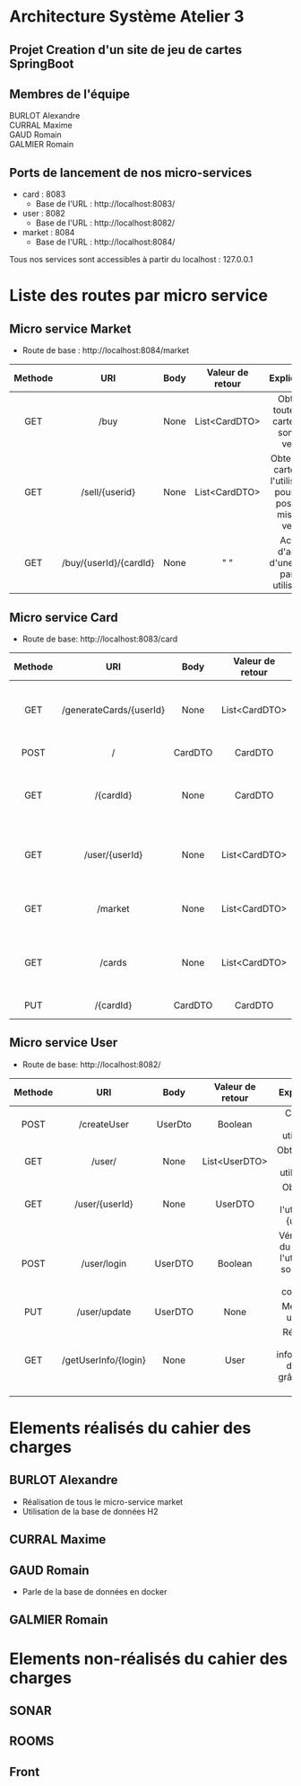 # Architecture Système Atelier 3

## Projet Creation d'un site de jeu de cartes SpringBoot

## Membres de l'équipe 

BURLOT Alexandre <br>
CURRAL Maxime<br>
GAUD Romain<br>
GALMIER Romain<br>

## Ports de lancement de nos micro-services

- card : 8083
    - Base de l'URL : http://localhost:8083/
- user : 8082
    - Base de l'URL : http://localhost:8082/
- market : 8084
    - Base de l'URL : http://localhost:8084/

Tous nos services sont accessibles à partir du localhost : 127.0.0.1


# Liste des routes par micro service

## Micro service Market
- Route de base : http://localhost:8084/market

|   Methode     |       URI              |  Body       |Valeur de retour| Explication |
| :-----------: |   :-----------:        |:-----------:|:-----------:   |:-----------:|
|   GET         | /buy                   |    None     |List\<CardDTO>  | Obtenir toutes les cartes qui sont en vente|
|   GET         | /sell/{userid}         |    None     |List\<CardDTO>  | Obtenir les cartes de l'utilisateur pour une possible mise en vente|
|   GET         | /buy/{userId}/{cardId} |    None     |" "             | Action d'achat d'une carte par un utilisateur |



## Micro service Card

- Route de base: http://localhost:8083/card

|   Methode     |       URI         |     Body          |   Valeur de retour    | Explication |
| :-----------: |   :-----------:   |   :-----------:   |   :-----------:       |:-----------:|
|   GET         | /generateCards/{userId}  |     None   |   List\<CardDTO>      | Génère les 5 cartes de l'utilisateur venant d'être créé |
|   POST        | /                |    CardDTO        |   CardDTO      | Création d'une carte |
|   GET         |       /{cardId}     |    None        |   CardDTO              | Obetenir la carte possèdant l'id {cardId}
|   GET         |        /user/{userId}     |    None        |   List\<CardDTO> | Obtenir toutes les cartes de l'utilisateur {userId}
|   GET         |       /market     |    None        |   List\<CardDTO> | Obtenir toutes les cartes à la vente
|   GET         |       /cards     |    None        |   List\<CardDTO> | Obtenir toutes les cartes ayant été crées |
|   PUT         |       /{cardId}    |    CardDTO        |   CardDTO | Met à jour une carte |


## Micro service User

- Route de base: http://localhost:8082/

|   Methode     |       URI         |     Body          |   Valeur de retour    | Explication |
| :-----------: |   :-----------:   |   :-----------:   |   :-----------:       |:-----------:|
|   POST        |       /createUser |    UserDto        |   Boolean             | Création d'un utilisateur |
|   GET         |       /user/           |    None           |   List\<UserDTO>      | Obtenir tous les utilisateurs | 
|   GET         |       /user/{userId}   |    None        |   UserDTO      | Obtention de l'utilisateur {userId}
|   POST        |       /user/login     |    UserDTO        |   Boolean | Vérification du login de l'utilisateur souhaitant se connecter
|   PUT         |       /user/update     |    UserDTO        |   None | Met à jour un User
|   GET         |       /getUserInfo/{login}     |    None        |   User | Récupère les informations du User grâce à son login


  
# Elements réalisés du cahier des charges
  ## BURLOT Alexandre
  - Réalisation de tous le micro-service market
  - Utilisation de la base de données H2
  ## CURRAL Maxime
  
  ## GAUD Romain
  - Parle de la base de données en docker
  ## GALMIER Romain
  
  
 # Elements non-réalisés du cahier des charges
  ## SONAR
  
  ## ROOMS
  
  ## Front
  
